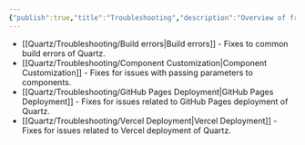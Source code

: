 ```yaml
---
{"publish":true,"title":"Troubleshooting","description":"Overview of frequent issues and troubleshooting steps.","created":"Wednesday, October 9th 2024, 10:08:11 pm","modified":"Saturday, May 31st 2025, 10:14:22 am","cssclasses":"mado-heading index-page hide-date"}
---
```



- [[Quartz/Troubleshooting/Build errors\|Build errors]] - Fixes to common build errors of Quartz.
- [[Quartz/Troubleshooting/Component Customization\|Component Customization]] - Fixes for issues with passing parameters to components.
- [[Quartz/Troubleshooting/GitHub Pages Deployment\|GitHub Pages Deployment]] - Fixes for issues related to GitHub Pages deployment of Quartz.
- [[Quartz/Troubleshooting/Vercel Deployment\|Vercel Deployment]] - Fixes for issues related to Vercel deployment of Quartz.


